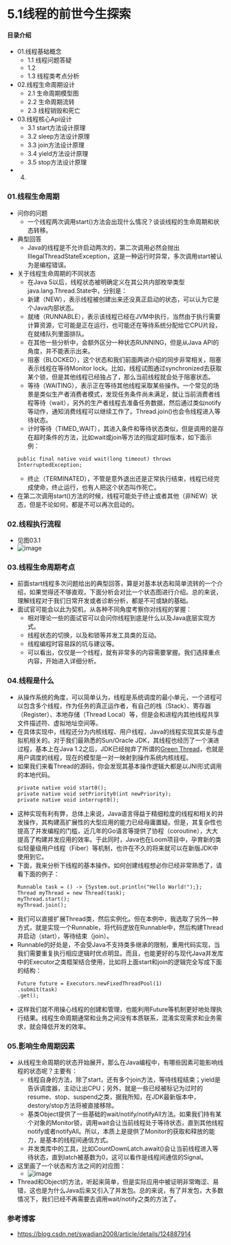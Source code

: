# 5.1线程的前世今生探索
#### 目录介绍
- 01.线程基础概念
    - 1.1 线程问题答疑
    - 1.2
    - 1.3 线程类考点分析
- 02.线程生命周期设计
    - 2.1 生命周期模型图
    - 2.2 生命周期流转
    - 2.3 线程销毁和死亡
- 03.线程核心Api设计
    - 3.1 start方法设计原理
    - 3.2 sleep方法设计原理
    - 3.3 join方法设计原理
    - 3.4 yield方法设计原理
    - 3.5 stop方法设计原理
- 04.







### 01.线程生命周期
- 问你的问题
    - 一个线程两次调用start()方法会出现什么情况？谈谈线程的生命周期和状态转移。
- 典型回答
    - Java的线程是不允许启动两次的，第二次调用必然会抛出IllegalThreadStateException，这是一种运行时异常，多次调用start被认为是编程错误。
- 关于线程生命周期的不同状态
    - 在Java 5以后，线程状态被明确定义在其公共内部枚举类型java.lang.Thread.State中，分别是：
    - 新建（NEW），表示线程被创建出来还没真正启动的状态，可以认为它是个Java内部状态。
    - 就绪（RUNNABLE），表示该线程已经在JVM中执行，当然由于执行需要计算资源，它可能是正在运行，也可能还在等待系统分配给它CPU片段，在就绪队列里面排队。
    - 在其他一些分析中，会额外区分一种状态RUNNING，但是从Java API的角度，并不能表示出来。
    - 阻塞（BLOCKED），这个状态和我们前面两讲介绍的同步非常相关，阻塞表示线程在等待Monitor lock。比如，线程试图通过synchronized去获取某个锁，但是其他线程已经独占了，那么当前线程就会处于阻塞状态。
    - 等待（WAITING），表示正在等待其他线程采取某些操作。一个常见的场景是类似生产者消费者模式，发现任务条件尚未满足，就让当前消费者线程等待（wait），另外的生产者线程去准备任务数据，然后通过类似notify等动作，通知消费线程可以继续工作了。Thread.join()也会令线程进入等待状态。
    - 计时等待（TIMED_WAIT），其进入条件和等待状态类似，但是调用的是存在超时条件的方法，比如wait或join等方法的指定超时版本，如下面示例：
    ```
    public final native void wait(long timeout) throws InterruptedException;
    ```
    - 终止（TERMINATED），不管是意外退出还是正常执行结束，线程已经完成使命，终止运行，也有人把这个状态叫作死亡。
- 在第二次调用start()方法的时候，线程可能处于终止或者其他（非NEW）状态，但是不论如何，都是不可以再次启动的。



### 02.线程执行流程
- 见图03.1
- ![image](https://upload-images.jianshu.io/upload_images/4432347-7a47153a444d450b.jpg?imageMogr2/auto-orient/strip%7CimageView2/2/w/1240)



### 03.线程生命周期考点
- 前面start线程多次问题给出的典型回答，算是对基本状态和简单流转的一个介绍，如果觉得还不够直观，下面分析会对比一个状态图进行介绍。总的来说，理解线程对于我们日常开发或者诊断分析，都是不可或缺的基础。
- 面试官可能会以此为契机，从各种不同角度考察你对线程的掌握：
    - 相对理论一些的面试官可以会问你线程到底是什么以及Java底层实现方式。
    - 线程状态的切换，以及和锁等并发工具类的互动。
    - 线程编程时容易踩的坑与建议等。
    - 可以看出，仅仅是一个线程，就有非常多的内容需要掌握。我们选择重点内容，开始进入详细分析。

 
 
### 04.线程是什么
- 从操作系统的角度，可以简单认为，线程是系统调度的最小单元，一个进程可以包含多个线程，作为任务的真正运作者，有自己的栈（Stack）、寄存器（Register）、本地存储（Thread Local）等，但是会和进程内其他线程共享文件描述符、虚拟地址空间等。
- 在具体实现中，线程还分为内核线程、用户线程，Java的线程实现其实是与虚拟机相关的。对于我们最熟悉的Sun/Oracle JDK，其线程也经历了一个演进过程，基本上在Java 1.2之后，JDK已经抛弃了所谓的[Green Thread](https://en.wikipedia.org/wiki/Green_threads)，也就是用户调度的线程，现在的模型是一对一映射到操作系统内核线程。
- 如果我们来看Thread的源码，你会发现其基本操作逻辑大都是以JNI形式调用的本地代码。
    ```
    private native void start0();
    private native void setPriority0(int newPriority);
    private native void interrupt0();
    ```
- 这种实现有利有弊，总体上来说，Java语言得益于精细粒度的线程和相关的并发操作，其构建高扩展性的大型应用的能力已经毋庸置疑。但是，其复杂性也提高了并发编程的门槛，近几年的Go语言等提供了协程（coroutine），大大提高了构建并发应用的效率。于此同时，Java也在Loom项目中，孕育新的类似轻量级用户线程（Fiber）等机制，也许在不久的将来就可以在新版JDK中使用到它。
- 下面，我来分析下线程的基本操作。如何创建线程想必你已经非常熟悉了，请看下面的例子：
    ```
    Runnable task = () -> {System.out.println("Hello World!");};
    Thread myThread = new Thread(task);
    myThread.start();
    myThread.join();
    ```
- 我们可以直接扩展Thread类，然后实例化。但在本例中，我选取了另外一种方式，就是实现一个Runnable，将代码逻放在Runnable中，然后构建Thread并启动（start），等待结束（join）。
- Runnable的好处是，不会受Java不支持类多继承的限制，重用代码实现，当我们需要重复执行相应逻辑时优点明显。而且，也能更好的与现代Java并发库中的Executor之类框架结合使用，比如将上面start和join的逻辑完全写成下面的结构：
    ```
    Future future = Executors.newFixedThreadPool(1)
    .submit(task)
    .get();
    ```
- 这样我们就不用操心线程的创建和管理，也能利用Future等机制更好地处理执行结果。线程生命周期通常和业务之间没有本质联系，混淆实现需求和业务需求，就会降低开发的效率。



### 05.影响生命周期因素
- 从线程生命周期的状态开始展开，那么在Java编程中，有哪些因素可能影响线程的状态呢？主要有：
    - 线程自身的方法，除了start，还有多个join方法，等待线程结束；yield是告诉调度器，主动让出CPU；另外，就是一些已经被标记为过时的resume、stop、suspend之类，据我所知，在JDK最新版本中，destory/stop方法将被直接移除。
    - 基类Object提供了一些基础的wait/notify/notifyAll方法。如果我们持有某个对象的Monitor锁，调用wait会让当前线程处于等待状态，直到其他线程notify或者notifyAll。所以，本质上是提供了Monitor的获取和释放的能力，是基本的线程间通信方式。
    - 并发类库中的工具，比如CountDownLatch.await()会让当前线程进入等待状态，直到latch被基数为0，这可以看作是线程间通信的Signal。
- 这里画了一个状态和方法之间的对应图：
    - ![image](https://img-blog.csdnimg.cn/20181115083626616.png)
- Thread和Object的方法，听起来简单，但是实际应用中被证明非常晦涩、易错，这也是为什么Java后来又引入了并发包。总的来说，有了并发包，大多数情况下，我们已经不再需要去调用wait/notify之类的方法了。



### 参考博客
- https://blog.csdn.net/swadian2008/article/details/124887914



















